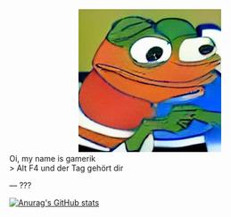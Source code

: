 
<div id="header" align="center">
    <img src="profil.png" class="headerimage" alt="i got this pfp from an AI, idk why i started to use it everywhere.">
</div>

<div text-align="center">
Oi, my name is gamerik
</div>
> Alt F4 und der Tag gehört dir

— ???

[![Anurag's GitHub stats](https://github-readme-stats.vercel.app/api?username=ItsGamerik&show_icons=true&theme=transparent)](https://github.com/anuraghazra/github-readme-stats)

<!--
**ItsGamerik/ItsGamerik** is a ✨ _special_ ✨ repository because its `README.md` (this file) appears on your GitHub profile.

Here are some ideas to get you started:

- 🔭 I’m currently working on ...
- 🌱 I’m currently learning ...
- 👯 I’m looking to collaborate on ...
- 🤔 I’m looking for help with ...
- 💬 Ask me about ...
- 📫 How to reach me: ...
- 😄 Pronouns: ...
- ⚡ Fun fact: ...
-->
